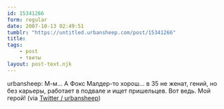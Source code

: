 ```yaml
---
id: 15341266
form: regular
date: 2007-10-13 02:49:51
tumblr: "https://untitled.urbansheep.com/post/15341266"
title:
tags:
    - post
    - твиты
layout: post-text.njk
---
```


<p>urbansheep: М-м&hellip; А Фокс Малдер-то хорош&hellip; в 35 не женат, гений, но без карьеры, работает в подвале и ищет пришельцев. Вот ведь. Мой герой! (via <a href="http://twitter.com/urbansheep/statuses/331825162">Twitter / urbansheep</a>)</p>


